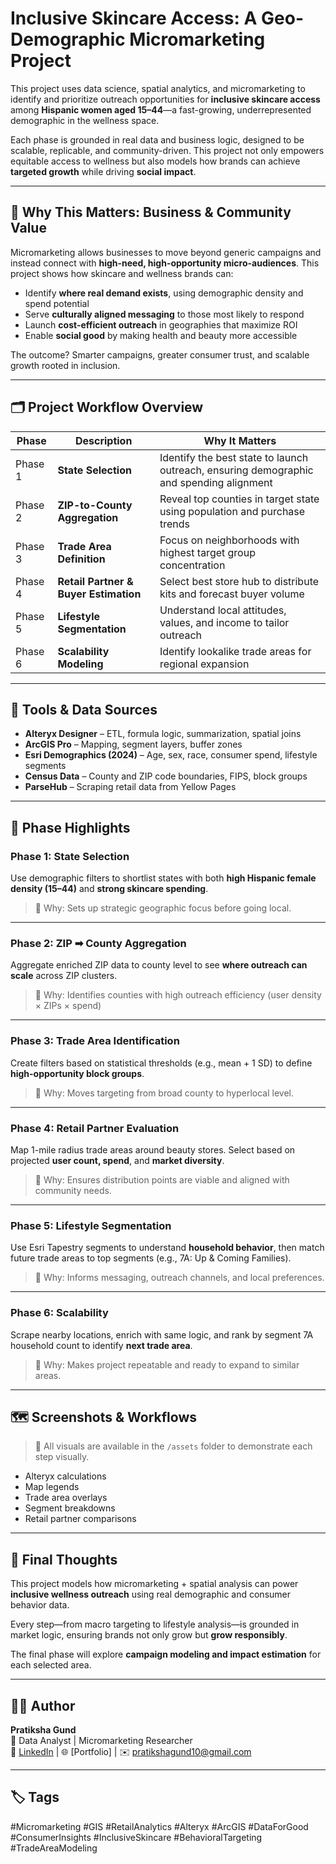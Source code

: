 # Inclusive Skincare Access: A Geo-Demographic Micromarketing Project

This project uses data science, spatial analytics, and micromarketing to identify and prioritize outreach opportunities for **inclusive skincare access** among **Hispanic women aged 15–44**—a fast-growing, underrepresented demographic in the wellness space.

Each phase is grounded in real data and business logic, designed to be scalable, replicable, and community-driven. This project not only empowers equitable access to wellness but also models how brands can achieve **targeted growth** while driving **social impact**.

---

## 🧠 Why This Matters: Business & Community Value

Micromarketing allows businesses to move beyond generic campaigns and instead connect with **high-need, high-opportunity micro-audiences**. This project shows how skincare and wellness brands can:

- Identify **where real demand exists**, using demographic density and spend potential
- Serve **culturally aligned messaging** to those most likely to respond
- Launch **cost-efficient outreach** in geographies that maximize ROI
- Enable **social good** by making health and beauty more accessible

The outcome? Smarter campaigns, greater consumer trust, and scalable growth rooted in inclusion.

---

## 🗂️ Project Workflow Overview

| Phase | Description | Why It Matters |
|-------|-------------|----------------|
| Phase 1 | **State Selection** | Identify the best state to launch outreach, ensuring demographic and spending alignment |
| Phase 2 | **ZIP-to-County Aggregation** | Reveal top counties in target state using population and purchase trends |
| Phase 3 | **Trade Area Definition** | Focus on neighborhoods with highest target group concentration |
| Phase 4 | **Retail Partner & Buyer Estimation** | Select best store hub to distribute kits and forecast buyer volume |
| Phase 5 | **Lifestyle Segmentation** | Understand local attitudes, values, and income to tailor outreach |
| Phase 6 | **Scalability Modeling** | Identify lookalike trade areas for regional expansion |

---

## 🔧 Tools & Data Sources

- **Alteryx Designer** – ETL, formula logic, summarization, spatial joins
- **ArcGIS Pro** – Mapping, segment layers, buffer zones
- **Esri Demographics (2024)** – Age, sex, race, consumer spend, lifestyle segments
- **Census Data** – County and ZIP code boundaries, FIPS, block groups
- **ParseHub** – Scraping retail data from Yellow Pages

---

## 📍 Phase Highlights

### Phase 1: State Selection  
Use demographic filters to shortlist states with both **high Hispanic female density (15–44)** and **strong skincare spending**.

> 🧠 Why: Sets up strategic geographic focus before going local.

---

### Phase 2: ZIP ➡ County Aggregation  
Aggregate enriched ZIP data to county level to see **where outreach can scale** across ZIP clusters.

> 🧠 Why: Identifies counties with high outreach efficiency (user density × ZIPs × spend)

---

### Phase 3: Trade Area Identification  
Create filters based on statistical thresholds (e.g., mean + 1 SD) to define **high-opportunity block groups**.

> 🧠 Why: Moves targeting from broad county to hyperlocal level.

---

### Phase 4: Retail Partner Evaluation  
Map 1-mile radius trade areas around beauty stores. Select based on projected **user count, spend**, and **market diversity**.

> 🧠 Why: Ensures distribution points are viable and aligned with community needs.

---

### Phase 5: Lifestyle Segmentation  
Use Esri Tapestry segments to understand **household behavior**, then match future trade areas to top segments (e.g., 7A: Up & Coming Families).

> 🧠 Why: Informs messaging, outreach channels, and local preferences.

---

### Phase 6: Scalability  
Scrape nearby locations, enrich with same logic, and rank by segment 7A household count to identify **next trade area**.

> 🧠 Why: Makes project repeatable and ready to expand to similar areas.

---

## 🗺️ Screenshots & Workflows

> 📁 All visuals are available in the `/assets` folder to demonstrate each step visually.

- Alteryx calculations
- Map legends
- Trade area overlays
- Segment breakdowns
- Retail partner comparisons

---

## 📣 Final Thoughts

This project models how micromarketing + spatial analysis can power **inclusive wellness outreach** using real demographic and consumer behavior data.

Every step—from macro targeting to lifestyle analysis—is grounded in market logic, ensuring brands not only grow but **grow responsibly**.

The final phase will explore **campaign modeling and impact estimation** for each selected area.

---

## 👩‍💼 Author

**Pratiksha Gund**  
📍 Data Analyst | Micromarketing Researcher  
🔗 [LinkedIn](https://www.linkedin.com/in/pratiksha-gund/) | 🌐 [Portfolio] | ✉️ [pratikshagund10@gmail.com](mailto:pratikshagund10@gmail.com)

---

## 🏷 Tags

#Micromarketing #GIS #RetailAnalytics #Alteryx #ArcGIS #DataForGood  
#ConsumerInsights #InclusiveSkincare #BehavioralTargeting #TradeAreaModeling
